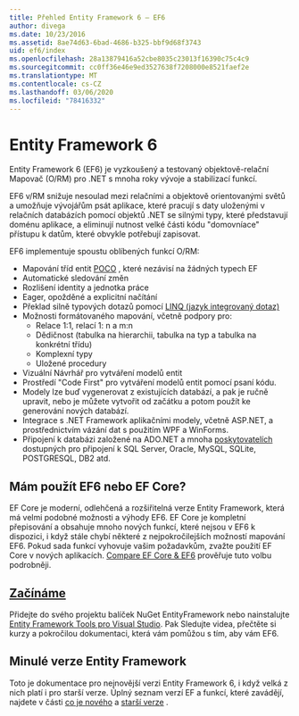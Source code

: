 ```yaml
---
title: Přehled Entity Framework 6 – EF6
author: divega
ms.date: 10/23/2016
ms.assetid: 8ae74d63-6bad-4686-b325-bbf9d68f3743
uid: ef6/index
ms.openlocfilehash: 28a13879416a52cbe8035c23013f16390c75c4c9
ms.sourcegitcommit: cc0ff36e46e9ed3527638f7208000e8521faef2e
ms.translationtype: MT
ms.contentlocale: cs-CZ
ms.lasthandoff: 03/06/2020
ms.locfileid: "78416332"
---
```

# <a name="entity-framework-6"></a>Entity Framework 6
Entity Framework 6 (EF6) je vyzkoušený a testovaný objektově-relační Mapovač (O/RM) pro .NET s mnoha roky vývoje a stabilizací funkcí.

EF6 v/RM snižuje nesoulad mezi relačními a objektově orientovanými světů a umožňuje vývojářům psát aplikace, které pracují s daty uloženými v relačních databázích pomocí objektů .NET se silnými typy, které představují doménu aplikace, a eliminují nutnost velké části kódu "domovníace" přístupu k datům, které obvykle potřebují zapisovat.

EF6 implementuje spoustu oblíbených funkcí O/RM:
- Mapování tříd entit [POCO](xref:ef6/resources/glossary#poco) , které nezávisí na žádných typech EF
- Automatické sledování změn
- Rozlišení identity a jednotka práce
- Eager, opožděné a explicitní načítání
- Překlad silně typových dotazů pomocí [LINQ (jazyk integrovaný dotaz)](https://aka.ms/AA6hsvu)
- Možnosti formátovaného mapování, včetně podpory pro:
  - Relace 1:1, relací 1: n a m:n
  - Dědičnost (tabulka na hierarchii, tabulka na typ a tabulka na konkrétní třídu)
  - Komplexní typy
  - Uložené procedury
- Vizuální Návrhář pro vytváření modelů entit
- Prostředí "Code First" pro vytváření modelů entit pomocí psaní kódu.
- Modely lze buď vygenerovat z existujících databází, a pak je ručně upravit, nebo je můžete vytvořit od začátku a potom použít ke generování nových databází.
- Integrace s .NET Framework aplikačními modely, včetně ASP.NET, a prostřednictvím vázání dat s použitím WPF a WinForms.
- Připojení k databázi založené na ADO.NET a mnoha [poskytovatelích](xref:ef6/fundamentals/providers/index) dostupných pro připojení k SQL Server, Oracle, MySQL, SQLite, POSTGRESQL, DB2 atd.

## <a name="should-i-use-ef6-or-ef-core"></a>Mám použít EF6 nebo EF Core?

EF Core je moderní, odlehčená a rozšiřitelná verze Entity Framework, která má velmi podobné možnosti a výhody EF6.
EF Core je kompletní přepisování a obsahuje mnoho nových funkcí, které nejsou v EF6 k dispozici, i když stále chybí některé z nejpokročilejších možností mapování EF6.
Pokud sada funkcí vyhovuje vašim požadavkům, zvažte použití EF Core v nových aplikacích.
[Compare EF Core &AMP; EF6](xref:efcore-and-ef6/index) prověřuje tuto volbu podrobněji.

## <a name="get-started"></a>[Začínáme](xref:ef6/get-started)

Přidejte do svého projektu balíček NuGet EntityFramework nebo nainstalujte [Entity Framework Tools pro Visual Studio](https://aka.ms/AA6i8c5). Pak Sledujte videa, přečtěte si kurzy a pokročilou dokumentaci, která vám pomůžou s tím, aby vám EF6.

## <a name="past-entity-framework-versions"></a>Minulé verze Entity Framework

Toto je dokumentace pro nejnovější verzi Entity Framework 6, i když velká z nich platí i pro starší verze.
Úplný seznam verzí EF a funkcí, které zavádějí, najdete v části [co je nového](xref:ef6/what-is-new/index) a [starší verze](xref:ef6/what-is-new/past-releases) .
